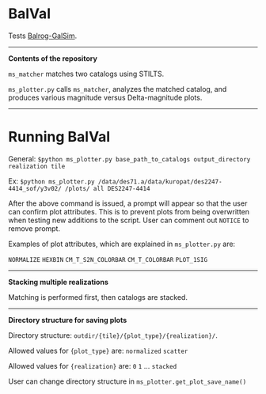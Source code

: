 # BalVal

Tests [Balrog-GalSim](https://github.com/sweverett/Balrog-GalSim).

___
**Contents of the repository**

`ms_matcher` matches two catalogs using STILTS.

`ms_plotter.py` calls `ms_matcher`, analyzes the matched catalog, and produces various magnitude versus Delta-magnitude plots.

___

# Running BalVal

General: `$python ms_plotter.py base_path_to_catalogs output_directory realization tile`

Ex: `$python ms_plotter.py /data/des71.a/data/kuropat/des2247-4414_sof/y3v02/ /plots/ all DES2247-4414`

After the above command is issued, a prompt will appear so that the user can confirm plot attributes. This is to prevent plots from being overwritten when testing new additions to the script. User can comment out `NOTICE` to remove prompt.

Examples of plot attributes, which are explained in `ms_plotter.py` are:

`NORMALIZE` `HEXBIN` `CM_T_S2N_COLORBAR` `CM_T_COLORBAR`  `PLOT_1SIG`

___

**Stacking multiple realizations**

Matching is performed first, then catalogs are stacked.

___

**Directory structure for saving plots**

Directory structure: `outdir/{tile}/{plot_type}/{realization}/`.

Allowed values for `{plot_type}` are: `normalized` `scatter`

Allowed values for `{realization}` are: `0` `1` ... `stacked`

User can change directory structure in `ms_plotter.get_plot_save_name()`
